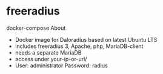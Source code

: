 # freeradius
docker-compose
About
- Docker image for Daloradius based on latest Ubuntu LTS
- includes freeradius 3, Apache, php, MariaDB-client
- needs a separate MariaDB
- access under your-ip-or-url/
- User: administrator Password: radius
